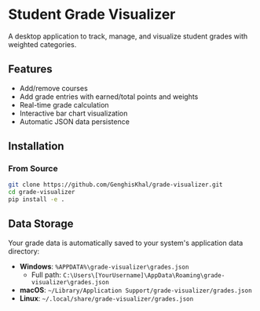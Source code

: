 # Student Grade Visualizer

A desktop application to track, manage, and visualize student grades with weighted categories.

## Features
- Add/remove courses
- Add grade entries with earned/total points and weights
- Real-time grade calculation
- Interactive bar chart visualization
- Automatic JSON data persistence

## Installation

### From Source
```bash
git clone https://github.com/GenghisKhal/grade-visualizer.git
cd grade-visualizer
pip install -e .
```

## Data Storage

Your grade data is automatically saved to your system's application data directory:

- **Windows**: `%APPDATA%\grade-visualizer\grades.json`
  - Full path: `C:\Users\[YourUsername]\AppData\Roaming\grade-visualizer\grades.json`
- **macOS**: `~/Library/Application Support/grade-visualizer/grades.json`
- **Linux**: `~/.local/share/grade-visualizer/grades.json`
